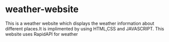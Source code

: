 # weather-website
This is a weather website which displays the weather information about different places.It is implimented by using HTML,CSS and JAVASCRIPT.
This website uses RapidAPI for weather
